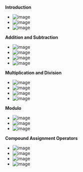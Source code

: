 **Introduction**
- ![image](https://github.com/user-attachments/assets/7ab164e8-9b59-47b8-986a-4d9876655064)
- ![image](https://github.com/user-attachments/assets/06e0c633-078a-466d-8bd7-8bd8ccbd2068)
- ![image](https://github.com/user-attachments/assets/082f2ac1-0c34-47e9-9294-df243e49ea98)

**Addition and Subtraction**
- ![image](https://github.com/user-attachments/assets/09dbbd79-3852-4b02-94d0-b09ced0321de)
- ![image](https://github.com/user-attachments/assets/12ea6101-98fc-41c4-a1a8-c44b1b41efc5)
- ![image](https://github.com/user-attachments/assets/1d7e1ad6-11b8-452a-85c8-3dfea82a4f24)
- ![image](https://github.com/user-attachments/assets/916864ca-c86a-465e-b24c-4ac4b5578ce9)

**Multiplication and Division**
- ![image](https://github.com/user-attachments/assets/33aa7fdc-471b-4c57-aec6-02d69400cf5b)
- ![image](https://github.com/user-attachments/assets/87743f1e-620c-4c2a-a0e9-619bbdda5808)
- ![image](https://github.com/user-attachments/assets/dcd95a27-bd51-4e56-a48f-15cec8676716)
- ![image](https://github.com/user-attachments/assets/0bbda8be-099d-4c1c-9d20-fb8da7f801e5)

**Modulo**
- ![image](https://github.com/user-attachments/assets/35542739-1a4f-4452-afee-7ae450487ed1)
- ![image](https://github.com/user-attachments/assets/6d53b473-c38d-47de-8845-4bed5a807748)
- ![image](https://github.com/user-attachments/assets/aea4cf5a-a34a-4bde-a5e5-d71166b4e4b7)

**Compound Assignment Operators**
- ![image](https://github.com/user-attachments/assets/4aeecf5e-2860-4350-8cb5-a62f9e2c9296)
- ![image](https://github.com/user-attachments/assets/285ea741-2f45-4450-b0b4-f05117e2d891)
- ![image](https://github.com/user-attachments/assets/1a19e38e-bafa-4460-aea5-34bfc625365b)
- ![image](https://github.com/user-attachments/assets/ae023501-2ac3-425d-99a4-ed042c688bdc)
